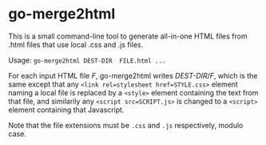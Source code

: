 # go-merge2html
This is a small command-line tool to generate all-in-one HTML files from .html files that use local .css and .js files.

Usage: `go-merge2html DEST-DIR  FILE.html ...`

For each input HTML file _F_, go-merge2html writes _DEST-DIR_/_F_, which is the same
except that any `<link rel=stylesheet href=STYLE.css>` element naming a local file is replaced by a `<style>`
element containing the text from that file, and
similarily any `<script src=SCRIPT.js>` is changed to a `<script>` element containing that Javascript.

Note that the file extensions must be `.css` and `.js` respectively, modulo case.
